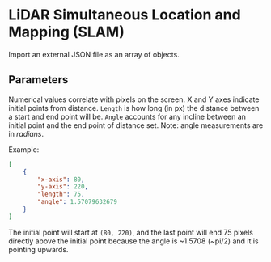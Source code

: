 # LiDAR Simultaneous Location and Mapping (SLAM)

Import an external JSON file as an array of objects.

## Parameters

Numerical values correlate with pixels on the screen. X and Y axes indicate initial points from distance. `Length` is how long (in px) the distance between a start and end point will be. `Angle` accounts for any incline between an initial point and the end point of distance set. Note: angle measurements are in *radians*.


Example:

```json
[
    {
        "x-axis": 80,
        "y-axis": 220,
        "length": 75,
        "angle": 1.57079632679
    }
]
```
The initial point will start at `(80, 220)`, and the last point will end 75 pixels directly above the initial point because the angle is ~1.5708 (~pi/2) and it is pointing upwards.


